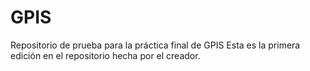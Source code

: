 # GPIS
Repositorio de prueba para la práctica final de GPIS
Esta es la primera edición en el repositorio hecha por el creador.
